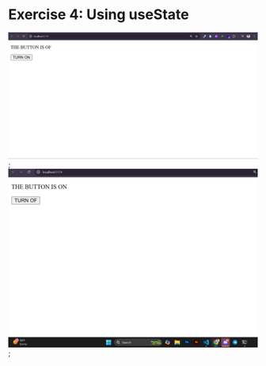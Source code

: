 # Exercise 4: Using useState

![Exercise 4](/exercise4/src/assets/Screenshot%202025-08-14%20174904.png);
![Exercise 4](/exercise4/src/assets/Screenshot%202025-08-14%20174915.png);